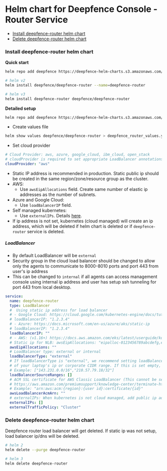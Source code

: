 # Helm chart for Deepfence Console - Router Service

- [Install deepfence-router helm chart](#install-deepfence-router-helm-chart)
- [Delete deepfence-router helm chart](#delete-deepfence-router-helm-chart)

### Install deepfence-router helm chart
**Quick start**

```bash
helm repo add deepfence https://deepfence-helm-charts.s3.amazonaws.com/threatmapper
```

```bash
# helm v2
helm install deepfence/deepfence-router --name=deepfence-router

# helm v3
helm install deepfence-router deepfence/deepfence-router
```

**Detailed setup**

```bash
helm repo add deepfence https://deepfence-helm-charts.s3.amazonaws.com/threatmapper
```

- Create values file
```bash
helm show values deepfence/deepfence-router > deepfence_router_values.yaml
```
- Set cloud provider
```yaml
# Cloud Provider: aws, azure, google_cloud, ibm_cloud, open_stack
# cloudProvider is required to set appropriate LoadBalancer annotations
cloudProvider: "aws"
```
- Static IP address is recommended in production. Static public ip should be created in the same region/zone/resource group as the cluster.
- AWS:
  - Use `awsEipAllocations` field. Create same number of elastic ip addresses as the number of subnets.
- Azure and Google Cloud:
  - Use `loadBalancerIP` field.
- Self managed kubernetes:
  - Use `externalIPs`. Details [here](https://kubernetes.io/docs/concepts/services-networking/service/#external-ips).
- If ip address is not set, kubernetes (cloud managed) will create an ip address, which will be deleted if helm chart is deleted or if `deepfence-router` service is deleted.

##### LoadBalancer
- By default LoadBalancer will be `external`
- Security group in the cloud load balancer should be changed to allow only the agents to communicate to 8000-8010 ports and port 443 from user's ip address
- This can be changed to `internal` if all agents can access management console using internal ip address and user has setup ssh tunneling for port 443 from local desktop.
```yaml
service:
  name: deepfence-router
  type: LoadBalancer
  #  Using static ip address for load balancer
  # - Google Cloud: https://cloud.google.com/kubernetes-engine/docs/tutorials/configuring-domain-name-static-ip
  # loadBalancerIP: "1.2.3.4"
  # - Azure: https://docs.microsoft.com/en-us/azure/aks/static-ip
  # loadBalancerIP: "1.2.3.4"
  loadBalancerIP: ""
  # - AWS: (v1.16+) https://docs.aws.amazon.com/eks/latest/userguide/kubernetes-versions.html#kubernetes-1.16
  # Static ip for NLB: awsEipAllocations: "eipalloc-0123456789abcdefg,eipalloc-0123456789hijklmn"
  awsEipAllocations: ""
  # LoadBalancer type: external or internal
  loadBalancerType: "external"
  # If loadBalancerType is "external", we recommend setting loadBalancerSourceRanges to the ip address / CIDR ranges
  # of your laptop's ip or corporate CIDR range. If this is set empty, ports 443 and 80 will be open to the public internet.
  # Example: ["143.231.0.0/16","210.57.79.18/32"]
  loadBalancerSourceRanges: []
  # ACM SSL certificate for AWS Classic LoadBalancer (This cannot be set if awsEipAllocations is set)
  # https://aws.amazon.com/premiumsupport/knowledge-center/terminate-https-traffic-eks-acm/
  # Example: "arn:aws:acm:{region}:{user id}:certificate/{id}"
  awsLoadBalancerAcmArn: ""
  # externalIPs: When kubernetes is not cloud managed, add public ip addresses of kubernetes nodes to externalIPs
  externalIPs: []
  externalTrafficPolicy: "Cluster"
```

### Delete deepfence-router helm chart
Deepfence router load balancer will get deleted. If static ip was not setup, load balancer ip/dns will be deleted.

```bash
# helm 2
helm delete --purge deepfence-router

# helm 3
helm delete deepfence-router
```